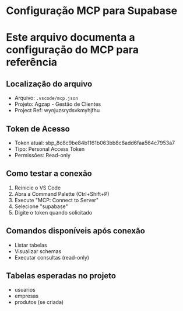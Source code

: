 # Configuração MCP para Supabase
# Este arquivo documenta a configuração do MCP para referência

## Localização do arquivo
- Arquivo: `.vscode/mcp.json`
- Projeto: Agzap - Gestão de Clientes
- Project Ref: wynjuzsrydsvkmyhjfhu

## Token de Acesso
- Token atual: sbp_8c8c9be84b1161b063bb8c8add6faa564c7953a7
- Tipo: Personal Access Token
- Permissões: Read-only

## Como testar a conexão
1. Reinicie o VS Code
2. Abra a Command Palette (Ctrl+Shift+P)
3. Execute "MCP: Connect to Server"
4. Selecione "supabase"
5. Digite o token quando solicitado

## Comandos disponíveis após conexão
- Listar tabelas
- Visualizar schemas
- Executar consultas (read-only)

## Tabelas esperadas no projeto
- usuarios
- empresas  
- produtos (se criada)
